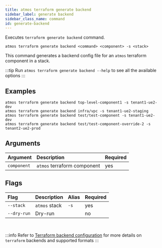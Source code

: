 ```yaml
---
title: atmos terraform generate backend
sidebar_label: generate backend
sidebar_class_name: command
id: generate-backend
---
```


Executes `terraform generate backend` command.

```shell
atmos terraform generate backend <command> <component> -s <stack>
```

This command generates a backend config file for an `atmos` terraform component in a stack.

:::tip
Run `atmos terraform generate backend --help` to see all the available options
:::

## Examples

```shell
atmos terraform generate backend top-level-component1 -s tenant1-ue2-dev
atmos terraform generate backend infra/vpc -s tenant1-ue2-staging
atmos terraform generate backend test/test-component -s tenant1-ue2-dev
atmos terraform generate backend test/test-component-override-2 -s tenant2-ue2-prod
```

## Arguments

| Argument     | Description                 | Required |
|:-------------|:----------------------------|:---------|
| `component`  | `atmos` terraform component | yes      |

## Flags

| Flag        | Description   | Alias | Required |
|:------------|:--------------|:------|:---------|
| `--stack`   | `atmos` stack | `-s`  | yes      |
| `--dry-run` | Dry-run       |       | no       |

<br/>

:::info
Refer to [Terraform backend configuration](https://developer.hashicorp.com/terraform/language/settings/backends/configuration) for more details
on `terraform` backends and supported formats
:::
